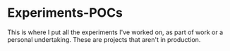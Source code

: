# Experiments-POCs
This is where I put all the experiments I've worked on, as part of work or a personal undertaking. These are projects that aren't in production.
